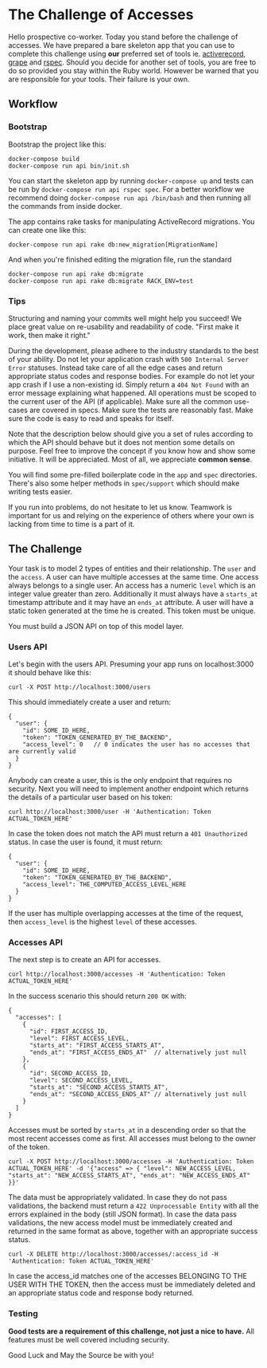 # The Challenge of Accesses

Hello prospective co-worker. Today you stand before the challenge of accesses. We have prepared a bare skeleton app that you can use to complete this challenge using **our** preferred set of tools ie. [activerecord](https://github.com/rails/rails/tree/master/activerecord), [grape](https://github.com/ruby-grape/grape) and [rspec](https://github.com/rspec/rspec). Should you decide for another set of tools, you are free to do so provided you stay within the Ruby world. However be warned that you are responsible for your tools. Their failure is your own.

## Workflow

### Bootstrap

Bootstrap the project like this:

```
docker-compose build
docker-compose run api bin/init.sh
```

You can start the skeleton app by running `docker-compose up` and tests can be run by `docker-compose run api rspec spec`. For a better workflow we recommend doing `docker-compose run api /bin/bash` and then running all the commands from inside docker.

The app contains rake tasks for manipulating ActiveRecord migrations. You can create one like this:

```
docker-compose run api rake db:new_migration[MigrationName]
```

And when you're finished editing the migration file, run the standard

```
docker-compose run api rake db:migrate
docker-compose run api rake db:migrate RACK_ENV=test
```

### Tips

Structuring and naming your commits well might help you succeed! We place great value on re-usability and readability of code. "First make it work, then make it right."

During the development, please adhere to the industry standards to the best of your ability. Do not let your application crash with `500 Internal Server Error` statuses. Instead take care of all the edge cases and return appropriate status codes and response bodies. For example do not let your app crash if I use a non-existing id. Simply return a `404 Not Found` with an error message explaining what happened. All operations must be scoped to the current user of the API (if applicable). Make sure all the common use-cases are covered in specs. Make sure the tests are reasonably fast. Make sure the code is easy to read and speaks for itself.

Note that the description below should give you a set of rules according to which the API should behave but it does not mention some details on purpose. Feel free to improve the concept if you know how and show some initiative. It will be appreciated. Most of all, we appreciate **common sense**.

You will find some pre-filled boilerplate code in the `app` and `spec` directories. There's also some helper methods in `spec/support` which should make writing tests easier.

If you run into problems, do not hesitate to let us know. Teamwork is important for us and relying on the experience of others where your own is lacking from time to time is a part of it.

## The Challenge

Your task is to model 2 types of entities and their relationship. The `user` and the `access`. A user can have multiple accesses at the same time. One access always belongs to a single user. An access has a numeric `level` which is an integer value greater than zero. Additionally it must always have a `starts_at` timestamp attribute and it may have an `ends_at` attribute. A user will have a static token generated at the time he is created. This token must be unique.

You must build a JSON API on top of this model layer.


### Users API

Let's begin with the users API. Presuming your app runs on localhost:3000 it should behave like this:

```
curl -X POST http://localhost:3000/users
```

This should immediately create a user and return:

```
{
  "user": {
    "id": SOME_ID_HERE,
    "token": "TOKEN_GENERATED_BY_THE_BACKEND",
    "access_level": 0   // 0 indicates the user has no accesses that are currently valid
  }
}
```

Anybody can create a user, this is the only endpoint that requires no security. Next you will need to implement another endpoint which returns the details of a particular user based on his token:

```
curl http://localhost:3000/user -H 'Authentication: Token ACTUAL_TOKEN_HERE'
```

In case the token does not match the API must return a `401 Unauthorized` status. In case the user is found, it must return:

```
{
  "user": {
    "id": SOME_ID_HERE,
    "token": "TOKEN_GENERATED_BY_THE_BACKEND",
    "access_level": THE_COMPUTED_ACCESS_LEVEL_HERE
  }
}
```

If the user has multiple overlapping accesses at the time of the request, then `access_level` is the highest `level` of these accesses.


### Accesses API

The next step is to create an API for accesses.

```
curl http://localhost:3000/accesses -H 'Authentication: Token ACTUAL_TOKEN_HERE'
```

In the success scenario this should return `200 OK` with:

```
{
  "accesses": [
    {
      "id": FIRST_ACCESS_ID,
      "level": FIRST_ACCESS_LEVEL,
      "starts_at": "FIRST_ACCESS_STARTS_AT",
      "ends_at": "FIRST_ACCESS_ENDS_AT"  // alternatively just null
    },
    {
      "id": SECOND_ACCESS_ID,
      "level": SECOND_ACCESS_LEVEL,
      "starts_at": "SECOND_ACCESS_STARTS_AT",
      "ends_at": "SECOND_ACCESS_ENDS_AT" // alternatively just null
    }
  ]
}
```

Accesses must be sorted by `starts_at` in a descending order so that the most recent accesses come as first. All accesses must belong to the owner of the token.


```
curl -X POST http://localhost:3000/accesses -H 'Authentication: Token ACTUAL_TOKEN_HERE' -d '{"access" => { "level": NEW_ACCESS_LEVEL, "starts_at": "NEW_ACCESS_STARTS_AT", "ends_at": "NEW_ACCESS_ENDS_AT" }}'
```

The data must be appropriately validated. In case they do not pass validations, the backend must return a `422 Unprocessable Entity` with all the errors explained in the body (still JSON format). In case the data pass validations, the new access model must be immediately created and returned in the same format as above, together with an appropriate success status.

```
curl -X DELETE http://localhost:3000/accesses/:access_id -H 'Authentication: Token ACTUAL_TOKEN_HERE'
```

In case the access_id matches one of the accesses BELONGING TO THE USER WITH THE TOKEN, then the access must be immediately deleted and an appropriate status code and response body returned.


### Testing

**Good tests are a requirement of this challenge, not just a nice to have.** All features must be well covered including security.


Good Luck and May the Source be with you!
